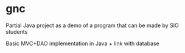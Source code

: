 # gnc

Partial Java project as a demo of a program that can be made by SIO students

Basic MVC+DAO implementation in Java + link with database
